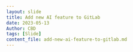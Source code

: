 ```yaml
---
layout: slide
title: Add new AI feature to GitLab
date: 2023-05-13
Author: CBD
tags: [Slide]
content_file: add-new-ai-feature-to-gitlab.md
---
```

